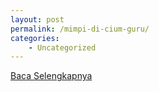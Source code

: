 ```yaml
---
layout: post
permalink: /mimpi-di-cium-guru/
categories:
    - Uncategorized
---
```


[Baca Selengkapnya](/01)